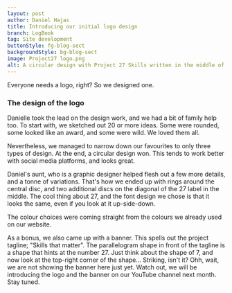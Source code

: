 ```yaml
---
layout: post
author: Daniel Hajas
title: Introducing our initial logo design
branch: LogBook
tag: Site development
buttonStyle: fg-blog-sect
backgroundStyle: bg-blog-sect
image: Project27 logo.png
alt: A circular design with Project 27 Skills written in the middle of the logo. The black background is outlined with a grey and a green ring.
---
```


Everyone needs a logo, right? So we designed one.
<!-- excerpt-end -->

### The design of the logo

Danielle took the lead on the design work, and we had a bit of family help too.
To start with, we sketched out 20 or more ideas.
Some were rounded, some looked like an award, and some were wild.
We loved them all.

Nevertheless, we managed to narrow down our favourites to only three types of design.
At the end, a circular design won.
This tends to work better with social media platforms, and looks great.

Daniel's aunt, who is a graphic designer helped flesh out a few more details, and a tonne of variations.
That's how we ended up with rings around the central disc, and two additional discs on the diagonal of the 27 label in the middle.
The cool thing about 27, and the font design we chose is that it looks the same, even if you look at it up-side-down.

The colour choices were coming straight from the colours we already used on our website. 

As a bonus, we also came up with a banner.
This spells out the project tagline; "Skills that matter".
The parallelogram shape in front of the tagline is a shape that hints at the number 27.
Just think about the shape of 7, and now look at the top-right corner of the shape... Striking, isn't it?
Ohh, wait, we are not showing the banner here just yet.
Watch out, we will be introducing the logo and the banner on our YouTube channel next month.
Stay tuned.